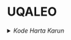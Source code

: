 # UQALEO

<details>
  <summary>
    <i>Kode Harta Karun</i>
  </summary>
  <p>
    Setiap bulan ada momentum bagus, dimana ada salah satu hari, grafiknya membentuk pola yang mudah dibaca dan diikuti, itu adalah kesempatan untuk meraih profit yang optimal.
  </p>
	<p> "La paciencia es amarga, pero su fruto es dulce". – Aristóteles
</p>

<details>
  <summary>Klik untuk melihat detail</summary>
  <p>Ini adalah teks yang tersembunyi hingga diklik.</p>
  <p>"Kesabaran adalah kunci." – Anonim</p>
  <p>"Kesabaran itu pahit, tapi buahnya manis." – Aristóteles</p>
</details>

## Tabel 11 Level

| Level | Transaksi | Volume      | Target Poin | Modal Awal | Keuntungan | Modal Akhir | Margin | Simbol |
|-------|-----------|-------------|-------------|------------|------------|-------------|--------|--------|
| 1     | 1         | 0.01        | 5000        | 0.50       | 0.50       | 1.00        | 0.22   | ETHUSD |
| 2     | 1 - 3     | 0.01 - 0.02 | 5000        | 1.00       | 1.00       | 2.00        | 0.44   | ETHUSD |
| 3     | 1 - 4     | 0.01 - 0.04 | 5000        | 2.00       | 2.00       | 4.00        | 0.88   | ETHUSD |
| 4     | 1 - 8     | 0.01 - 0.08 | 5000        | 4.00       | 4.00       | 8.00        | 1.76   | ETHUSD |


